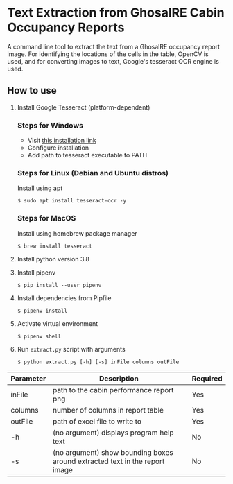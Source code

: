 # Text Extraction from GhosalRE Cabin Occupancy Reports

A command line tool to extract the text from a GhosalRE occupancy report image. For identifying the locations of the cells in the table, OpenCV is used, and for converting images to text, Google's tesseract OCR engine is used.

## How to use

1.  Install Google Tesseract (platform-dependent)

    ### Steps for Windows

    - Visit [this installation link](https://digi.bib.uni-mannheim.de/tesseract/)
    - Configure installation
    - Add path to tesseract executable to PATH

    ### Steps for Linux (Debian and Ubuntu distros)

    Install using apt

        $ sudo apt install tesseract-ocr -y

    ### Steps for MacOS

    Install using homebrew package manager

        $ brew install tesseract

2.  Install python version 3.8

3.  Install pipenv

        $ pip install --user pipenv

4.  Install dependencies from Pipfile

        $ pipenv install

5.  Activate virtual environment

        $ pipenv shell

6.  Run `extract.py` script with arguments

        $ python extract.py [-h] [-s] inFile columns outFile

| Parameter | Description                                                                 | Required |
| --------- | --------------------------------------------------------------------------- | -------- |
| inFile    | path to the cabin performance report png                                    | Yes      |
| columns   | number of columns in report table                                           | Yes      |
| outFile   | path of excel file to write to                                              | Yes      |
| -h        | (no argument) displays program help text                                    | No       |
| -s        | (no argument) show bounding boxes around extracted text in the report image | No       |
